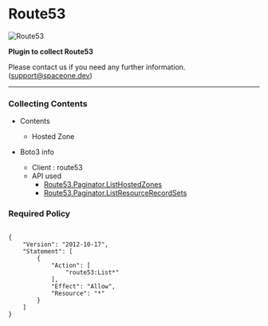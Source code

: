 # Route53

![Route53](https://spaceone-custom-assets.s3.ap-northeast-2.amazonaws.com/console-assets/icons/cloud-services/aws/Amazon-Route-53.svg)

**Plugin to collect Route53**

Please contact us if you need any further information. (<support@spaceone.dev>)

---

### Collecting Contents

- Contents
  - Hosted Zone
  
- Boto3 info
  - Client : route53
  - API used
    - [Route53.Paginator.ListHostedZones](https://boto3.amazonaws.com/v1/documentation/api/latest/reference/services/route53.html#Route53.Paginator.ListHostedZones)
    - [Route53.Paginator.ListResourceRecordSets](https://boto3.amazonaws.com/v1/documentation/api/latest/reference/services/route53.html#Route53.Paginator.ListResourceRecordSets)


### Required Policy
  
<pre>
<code>
{
    "Version": "2012-10-17",
    "Statement": [
        {
            "Action": [
                "route53:List*"
            ],
            "Effect": "Allow",
            "Resource": "*"
        }
    ]
}
</code>
</pre>
